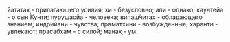 йататах̣ - прилагающего усилия; хи - безусловно; апи - однако; каунтейа - о сын Кунти; пурушасйа - человека; випаш́читах̣ - обладающего знанием; индрийа̄н̣и - чувства; прама̄тхӣни - возбужденные; харанти - увлекают; прасабхам - с силой; манах̣ - ум.